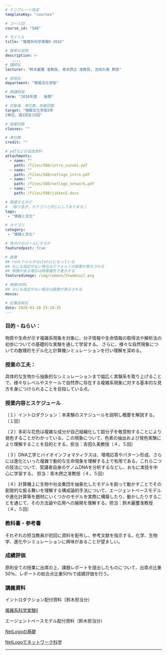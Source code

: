 ```yaml
---
# テンプレート指定
templateKey: "courses"

# コースID
course_id: "588"

# タイトル
title: "複雑系科学実験Ⅱ-2016"

# 簡単な説明
description: >-
   ....
# 講師名
lecturer: "鈴木麗璽 准教授, 青木摂之 准教授, 吉田久美 教授"

# 部局名
department: "情報文化学部"

# 開講時限
term: "2016年度	後期"

# 対象者、単位数、授業回数
target: "情報文化学部3年
2単位、週1回全15回"

# 授業回数
classes: ""

# 単位数
credit: ""

# pdfなどの追加資料
attachments:
  - name: "" 
    path: /files/588/intro_suzuki.pdf
  - name: "" 
    path: /files/588/netlogo_intro.pdf
  - name: "" 
    path: /files/588/netlogo_network.pdf
  - name: "" 
    path: /files/588/jikken2.docx

# 関連するタグ
# （取り急ぎ、カテゴリと同じにしてあります。）
tags:
 - "情報と文化"

# カテゴリ
category:
 - "情報と文化"

# 色付けのロールにするか
featuredpost: true

# 画像
## rootフォルダはstaticになっている
## なにも指定がない場合はデフォルトの画像が表示される
## 映像がある場合は映像優先で表示する
featuredimage: /img/common/thumbnail.png

# 映像のURL
## なにも指定がない場合は画像が表示される
movie: 

# 記事投稿日
date: 2020-03-28 23:18:15
---
```


### 目的・ねらい：
物質や生命が示す複雑系現象を対象に、分子情報や生命情報の取得法や解析法の初歩についての基礎的な実験を通して学習する。
さらに、様々な自然現象についての数理的モデル化と計算機シミュレーションを行い理解を深める。


### 授業の工夫：
具体的な生物から抽象的なシミュレーションまで幅広く実験系を取り上げることで、様々なレベルやスケールで自然界に存在する複雑系現象に対する基本的な見方を身につけられることを目指している点。









### 授業内容とスケジュール
（１）イントロダクション：本実験のスケジュールを説明し概要を解説する。（１回）

（２）多彩な花色は複雑な成分が自己組織化して超分子を敬意制することにより発色することがわかっている。この現象について、色素の抽出および発色実験により理解することを目的とする。担当：吉田久美教授（４，５回）

（３）DNA工学とバイオインフォマティクスは、環境応答やパターン形成、さらには進化といった複雑で動的な生命現象を理解する上で有用である。これら二つの技法について、受講者自身のゲノムDNAを分析するなどし、おもに実技を中心に学習する。
担当：青木摂之准教授（４，５回）

（４）計算機上に生物や社会集団を抽象化したモデルを創って動かすことでその創発的な振る舞いを理解する構成論的手法について、エージェントベースモデルや進化計算等を題材にいくつかのモデルを実際に構築したり、動かしたりすることを通じて、その方法論や応用への展開を理解する。担当：鈴木麗璽准教授（４，５回）


### 教科書・参考書
それぞれの担当教員が初回に資料を配布し、参考文献を指示する。化学、生物学、進化やシミュレーションに興味があることが望ましい。

### 成績評価
原則全ての授業に出席の上、課題レポートを提出したものについて、出席点比重50％、レポートの総合点比重50％で成績評価を行う。







### 講義資料

イントロダクション配付資料〔鈴木担当分）

[複雑系科学実験II](https://ocw.nagoya-u.jp/files/588/intro_suzuki.pdf) 


エージェントベースモデル配付資料（鈴木担当分）

[NetLogoの基礎](https://ocw.nagoya-u.jp/files/588/netlogo_intro.pdf) 


[NetLogoでネットワーク科学](https://ocw.nagoya-u.jp/files/588/netlogo_network.pdf) 











-----